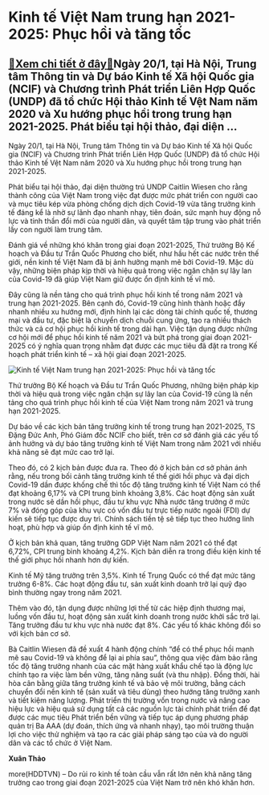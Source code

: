 Kinh tế Việt Nam trung hạn 2021-2025: Phục hồi và tăng tốc
==========================================================

[:gift:Xem chi tiết ở đây:gift:](https://hddtvn.com/kinh-te-viet-nam-trung-han-2021-2025-phuc-hoi-va-tang-toc/)Ngày 20/1, tại Hà Nội, Trung tâm Thông tin và Dự báo Kinh tế Xã hội Quốc gia (NCIF) và Chương trình Phát triển Liên Hợp Quốc (UNDP) đã tổ chức Hội thảo Kinh tế Vệt Nam năm 2020 và Xu hướng phục hồi trong trung hạn 2021-2025. Phát biểu tại hội thảo, đại diện …
-------------------------------------------------------------------------------------------------------------------------------------------------------------------------------------------------------------------------------------------------------------------


Ngày 20/1, tại Hà Nội, Trung tâm Thông tin và Dự báo Kinh tế Xã hội Quốc gia (NCIF) và Chương trình Phát triển Liên Hợp Quốc (UNDP) đã tổ chức Hội thảo Kinh tế Vệt Nam năm 2020 và Xu hướng phục hồi trong trung hạn 2021-2025.


Phát biểu tại hội thảo, đại diện thường trú UNDP Caitlin Wiesen cho rằng thành công của Việt Nam trong việc đạt được mức phát triển con người cao và mục tiêu kép vừa phòng chống dịch dịch Covid-19 vừa tăng trưởng kinh tế đáng kể là nhờ sự lãnh đạo nhanh nhạy, tiên đoán, sức mạnh huy động nỗ lực và tinh thần đổi mới của người dân, và quyết tâm tập trung vào phát triển lấy con người làm trung tâm.


Đánh giá về những khó khăn trong giai đoạn 2021-2025, Thứ trưởng Bộ Kế hoạch và Đầu tư Trần Quốc Phương cho biết, như hầu hết các nước trên thế giới, nền kinh tế Việt Nam đã bị ảnh hưởng mạnh mẽ bởi Covid-19. Mặc dù vậy, những biện pháp kịp thời và hiệu quả trong việc ngăn chặn sự lây lan của Covid-19 đã giúp Việt Nam giữ được ổn định kinh tế vĩ mô.


Đây cũng là nền tảng cho quá trình phục hồi kinh tế trong năm 2021 và trung hạn 2021-2025. Bên cạnh đó, Covid-19 cũng hình thành hoặc đẩy nhanh nhiều xu hướng mới, định hình lại các dòng tài chính quốc tế, thương mại và đầu tư, đặc biệt là chuyển dịch chuỗi cung ứng, tạo ra nhiều thách thức và cả cơ hội phục hồi kinh tế trong dài hạn. Việc tận dụng được những cơ hội mới để phục hồi kinh tế năm 2021 và bứt phá trong giai đoạn 2021-2025 có ý nghĩa quan trọng nhằm đạt được các mục tiêu đã đặt ra trong Kế hoạch phát triển kinh tế – xã hội giai đoạn 2021-2025.





![Kinh tế Việt Nam trung hạn 2021-2025: Phục hồi và tăng tốc](https://hddtvn.com/wp-content/uploads/2021/01/2500_140375760_249192193259969_4426456141602218668_n.jpg "Kinh tế Việt Nam trung hạn 2021-2025: Phục hồi và tăng tốc")


Thứ trưởng Bộ Kế hoạch và Đầu tư Trần Quốc Phương, những biện pháp kịp thời và hiệu quả trong việc ngăn chặn sự lây lan của Covid-19 cũng là nền tảng cho quá trình phục hồi kinh tế của Việt Nam trong năm 2021 và trung hạn 2021-2025.



Dự báo về các kịch bản tăng trưởng kinh tế trong trung hạn 2021-2025, TS Đặng Đức Anh, Phó Giám đốc NCIF cho biết, trên cơ sở đánh giá các yếu tố ảnh hưởng và dự báo tăng trưởng kinh tế Việt Nam trong năm 2021 với nhiều khả năng sẽ đạt mức cao trở lại.


Theo đó, có 2 kịch bản được đưa ra. Theo đó ở kịch bản cơ sở phản ánh rằng, nếu trong bối cảnh tăng trưởng kinh tế thế giới hồi phục và đại dịch Covid-19 dần được khống chế thì tốc độ tăng trưởng kinh tế Việt Nam có thể đạt khoảng 6,17% và CPI trung bình khoảng 3,8%. Các hoạt động sản xuất trong nước sẽ dần hồi phục, đầu tư khu vực Nhà nước tăng trưởng ở mức 7% và đóng góp của khu vực có vốn đầu tư trực tiếp nước ngoài (FDI) dự kiến sẽ tiếp tục được duy trì. Chính sách tiền tệ sẽ tiếp tục theo hướng linh hoạt, phù hợp và giúp ổn định kinh tế vĩ mô.


Ở kịch bản khả quan, tăng trưởng GDP Việt Nam năm 2021 có thể đạt 6,72%, CPI trung bình khoảng 4,2%. Kịch bản diễn ra trong điều kiện kinh tế thế giới phục hồi nhanh hơn dự kiến.


Kinh tế Mỹ tăng trưởng trên 3,5%. Kinh tế Trung Quốc có thể đạt mức tăng trưởng 6-8%. Các hoạt động đầu tư, sản xuất kinh doanh trở lại quỹ đạo bình thường ngay trong năm 2021.


Thêm vào đó, tận dụng được những lợi thế từ các hiệp định thương mại, luồng vốn đầu tư, hoạt động sản xuất kinh doanh trong nước khởi sắc trở lại. Tăng trưởng đầu tư khu vực nhà nước đạt 8%. Các yếu tố khác không đổi so với kịch bản cơ sở.





Bà Caitlin Wiesen đã đề xuất 4 hành động chính “để có thể phục hồi mạnh mẽ sau Covid-19 và không để lại ai phía sau”, thông qua việc đảm bảo rằng tốc độ tăng trưởng nhanh của các mặt hàng xuất khẩu chế tạo là động lực chính tạo ra việc làm bền vững, tăng năng suất (và thu nhập). Đồng thời, hài hòa cân bằng giữa tăng trưởng kinh tế và bảo vệ môi trường, bằng cách chuyển đổi nền kinh tế (sản xuất và tiêu dùng) theo hướng tăng trưởng xanh và tiết kiệm năng lượng. Phát triển thị trường vốn trong nước và nâng cao hiệu lực và hiệu quả sử dụng tất cả các nguồn lực tài chính phát triển để đạt được các mục tiêu Phát triển bền vững và tiếp tục áp dụng phương pháp quản trị Ba AAA (dự đoán, thích ứng và nhanh nhạy), tạo môi trường thuận lợi cho việc thử nghiệm và tạo ra các giải pháp sáng tạo của và do người dân và các tổ chức ở Việt Nam.




**Xuân Thảo**



more(HDDTVN) – Do rủi ro kinh tế toàn cầu vẫn rất lớn nên khả năng tăng trưởng cao trong giai đoạn 2021-2025 của Việt Nam trở nên khó khăn hơn.

